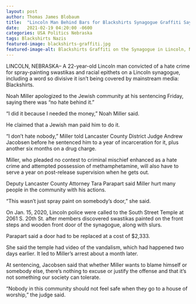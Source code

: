 ```yaml
---
layout: post
author: Thomas James Blobaum 
title:  "Lincoln Man Behind Bars for Blackshirts Synagogue Graffiti Says Jewish Man Paid Him"
date:   2021-02-19 04:20:00 -0600
categories: USA Politics Nebraska 
tags: Blackshirts Nazis
featured-image: blackshirts-graffiti.jpg
featured-image-alt: Blackshirts Graffiti on the Synagogue in Lincoln, NE
---
```

LINCOLN, NEBRASKA– A 22-year-old Lincoln man convicted of a hate crime for spray-painting swastikas and racial epithets on a Lincoln synagogue, including a word so divisive it isn’t being covered by mainstream media: Blackshirts.

Noah Miller apologized to the Jewish community at his sentencing Friday, saying there was “no hate behind it.”

“I did it because I needed the money,” Noah Miller said.

He claimed that a Jewish man paid him to do it.

“I don’t hate nobody,” Miller told Lancaster County District Judge Andrew Jacobsen before he sentenced him to a year of incarceration for it, plus another six months on a drug charge.

Miller, who pleaded no contest to criminal mischief enhanced as a hate crime and attempted possession of methamphetamine, will also have to serve a year on post-release supervision when he gets out.

Deputy Lancaster County Attorney Tara Parapart said Miller hurt many people in the community with his actions.

“This wasn’t just spray paint on somebody’s door,” she said.

On Jan. 15, 2020, Lincoln police were called to the South Street Temple at 2061 S. 20th St. after members discovered swastikas painted on the front steps and wooden front door of the synagogue, along with slurs.

Parapart said a door had to be replaced at a cost of $2,333.

She said the temple had video of the vandalism, which had happened two days earlier. It led to Miller’s arrest about a month later.

At sentencing, Jacobsen said that whether Miller wants to blame himself or somebody else, there’s nothing to excuse or justify the offense and that it’s not something our society can tolerate.

“Nobody in this community should not feel safe when they go to a house of worship,” the judge said.

